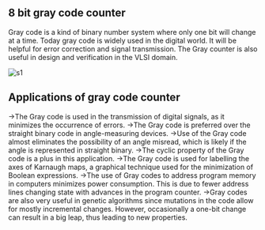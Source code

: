 ## 8 bit gray code counter

Gray code is a kind of binary number system where only one bit will change at a time. Today gray code is widely used in the digital world. 
It will be helpful for error correction and signal transmission. 
The Gray counter is also useful in design and verification in the VLSI domain.

![s1](https://github.com/SamprithiMite/VSDSquadron/assets/160505353/2136a51f-db03-4c41-8f99-d4932c0860eb)

## Applications of gray code counter

->The Gray code is used in the transmission of digital signals, as it minimizes the occurrence of errors.
->The Gray code is preferred over the straight binary code in angle-measuring devices.
->Use of the Gray code almost eliminates the possibility of an angle misread, which is likely if the angle is represented in straight binary. 
->The cyclic property of the Gray code is a plus in this application.
->The Gray code is used for labelling the axes of Karnaugh maps, a graphical technique used for the minimization of Boolean expressions.
->The use of Gray codes to address program memory in computers minimizes power consumption. This is due to fewer address lines changing state with advances in the program counter.
->Gray codes are also very useful in genetic algorithms since mutations in the code allow for mostly incremental changes. However, occasionally a one-bit change can result in a big leap, thus leading to new properties.

